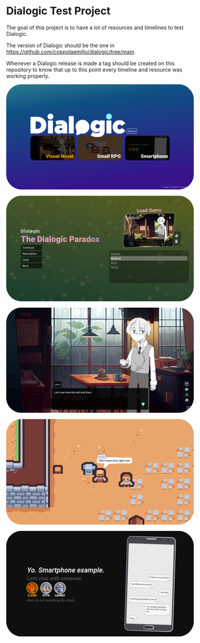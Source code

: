 # Dialogic Test Project

The goal of this project is to have a lot of resources and timelines to test Dialogic.

The version of Dialogic should be the one in https://github.com/coppolaemilio/dialogic/tree/main.

Whenever a Dialogic release is made a tag should be created on this repository to know that up to this point every timeline and resource was working properly.

![showcase_1.png](./MainMenu/Assets/showcase_1.png)

![showcase_2.png](./MainMenu/Assets/showcase_2.png)

![showcase_3.png](./MainMenu/Assets/showcase_3.png)

![showcase_0.png](./MainMenu/Assets/showcase_0.png)

![showcase_4.png](./MainMenu/Assets/showcase_4.png)
